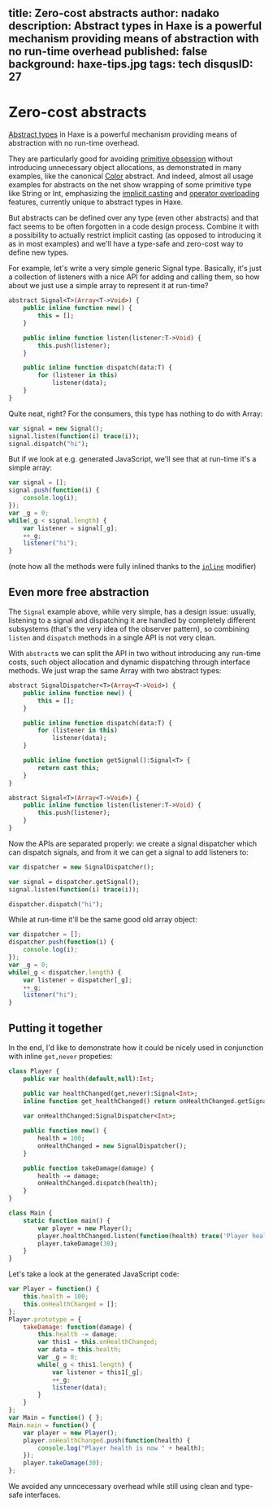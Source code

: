 title: Zero-cost abstracts
author: nadako
description: Abstract types in Haxe is a powerful mechanism providing means of abstraction with no run-time overhead
published: false
background: haxe-tips.jpg
tags: tech
disqusID: 27
---
# Zero-cost abstracts

[Abstract types](https://haxe.org/manual/types-abstract.html) in Haxe is a powerful mechanism providing means of abstraction
with no run-time overhead.

They are particularly good for avoiding [primitive obsession](http://wiki.c2.com/?PrimitiveObsession)
without introducing unnecessary object allocations, as demonstrated in many examples, like the canonical [Color](http://code.haxe.org/category/abstract-types/color.html)
abstract. And indeed, almost all usage examples for abstracts on the net show wrapping of some primitive type like String
or Int, emphasizing the [implicit casting](https://haxe.org/manual/types-abstract-implicit-casts.html) and
[operator overloading](https://haxe.org/manual/types-abstract-operator-overloading.html) features, currently unique to abstract
types in Haxe.

But abstracts can be defined over any type (even other abstracts) and that fact seems to be often forgotten in a code design
process. Combine it with a possibility to actually restrict implicit casting (as opposed to introducing it as in most examples)
and we'll have a type-safe and zero-cost way to define new types.

For example, let's write a very simple generic Signal type. Basically, it's just a collection of listeners with a nice
API for adding and calling them, so how about we just use a simple array to represent it at run-time?

```haxe
abstract Signal<T>(Array<T->Void>) {
    public inline function new() {
        this = [];
    }

    public inline function listen(listener:T->Void) {
        this.push(listener);
    }

    public inline function dispatch(data:T) {
        for (listener in this)
            listener(data);
    }
}
```

Quite neat, right? For the consumers, this type has nothing to do with Array:

```haxe
var signal = new Signal();
signal.listen(function(i) trace(i));
signal.dispatch("hi");
```

But if we look at e.g. generated JavaScript, we'll see that at run-time it's a simple array:
```js
var signal = [];
signal.push(function(i) {
	console.log(i);
});
var _g = 0;
while(_g < signal.length) {
	var listener = signal[_g];
	++_g;
	listener("hi");
}
```

(note how all the methods were fully inlined thanks to the [`inline`](https://haxe.org/manual/class-field-inline.html) modifier)

## Even more free abstraction

The `Signal` example above, while very simple, has a design issue: usually, listening to a signal and dispatching it are
handled by completely different subsystems (that's the very idea of the observer pattern), so combining `listen` and `dispatch` methods in a single API is not very clean.

With `abstract`s we can split the API in two without introducing any run-time costs, such object allocation and dynamic dispatching through interface methods. We just wrap the same Array with two abstract types:

```haxe
abstract SignalDispatcher<T>(Array<T->Void>) {
    public inline function new() {
        this = [];
    }

    public inline function dispatch(data:T) {
        for (listener in this)
            listener(data);
    }

    public inline function getSignal():Signal<T> {
        return cast this;
    }
}

abstract Signal<T>(Array<T->Void>) {
    public inline function listen(listener:T->Void) {
        this.push(listener);
    }
}
```

Now the APIs are separated properly: we create a signal dispatcher which can dispatch signals, and from it we can get a
signal to add listeners to:

```haxe
var dispatcher = new SignalDispatcher();

var signal = dispatcher.getSignal();
signal.listen(function(i) trace(i));

dispatcher.dispatch("hi");
```

While at run-time it'll be the same good old array object:

```js
var dispatcher = [];
dispatcher.push(function(i) {
	console.log(i);
});
var _g = 0;
while(_g < dispatcher.length) {
	var listener = dispatcher[_g];
	++_g;
	listener("hi");
}
```

## Putting it together

In the end, I'd like to demonstrate how it could be nicely used in conjunction with inline `get,never` propeties:

```haxe
class Player {
    public var health(default,null):Int;

    public var healthChanged(get,never):Signal<Int>;
    inline function get_healthChanged() return onHealthChanged.getSignal();
    
    var onHealthChanged:SignalDispatcher<Int>;

    public function new() {
        health = 100;
        onHealthChanged = new SignalDispatcher();
    }

    public function takeDamage(damage) {
        health -= damage;
        onHealthChanged.dispatch(health);
    }
}

class Main {
    static function main() {
        var player = new Player();
        player.healthChanged.listen(function(health) trace('Player health is now $health'));
        player.takeDamage(30);
    }
}
```

Let's take a look at the generated JavaScript code:

```js
var Player = function() {
	this.health = 100;
	this.onHealthChanged = [];
};
Player.prototype = {
	takeDamage: function(damage) {
		this.health -= damage;
		var this1 = this.onHealthChanged;
		var data = this.health;
		var _g = 0;
		while(_g < this1.length) {
			var listener = this1[_g];
			++_g;
			listener(data);
		}
	}
};
var Main = function() { };
Main.main = function() {
	var player = new Player();
	player.onHealthChanged.push(function(health) {
		console.log("Player health is now " + health);
	});
	player.takeDamage(30);
};
```

We avoided any unncecessary overhead while still using clean and type-safe interfaces.

